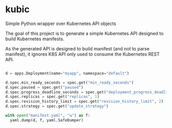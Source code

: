 # kubic
Simple Python wrapper over Kubernetes API objects


The goal of this project is to generate a simple Kubernetes API designed to build Kubernetes manifests.

As the generated API is designed to build manifest (and not to parse manifest), it ignores K8S API only used to consume the Kubernetes REST API.

```python

d = apps.Deployment(name="myapp", namespace="default")

d.spec.min_ready_seconds = spec.get("min_ready_seconds")
d.spec.paused = spec.get("paused")
d.spec.progress_deadline_seconds = spec.get("deployment_progress_deadline_seconds")
d.spec.replicas = spec.get("replicas", 1)
d.spec.revision_history_limit = spec.get("revision_history_limit", 2)
d.spec.strategy = spec.get("update_strategy")

with open("manifest.yaml", "w") as f:
  yaml.dump(d, f, yaml.SafeDumper)

```
